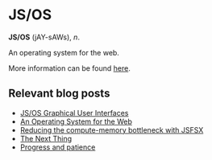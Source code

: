 # JS/OS

**JS/OS** (jAY-sAWs), *n*.

An operating system for the web.

More information can be found [here](https://jasongullickson.com/an-operating-system-for-the-web.html).

## Relevant blog posts
* [JS/OS Graphical User Interfaces](https://jasongullickson.com/js-os-graphical-user-interfaces.html)
* [An Operating System for the Web](https://jasongullickson.com/an-operating-system-for-the-web.html)
* [Reducing the compute-memory bottleneck with JSFSX](https://jasongullickson.com/reducing-the-compute-memory-bottleneck-with-jsfsx.html)
* [The Next Thing](https://jasongullickson.com/the-next-thing.html)
* [Progress and patience](https://jasongullickson.com/progress-and-patience.html)
